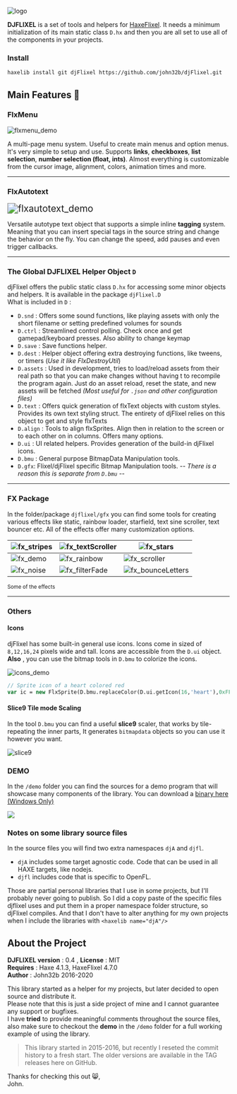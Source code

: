 ![logo](_readme/logo_02.gif)

**DJFLIXEL** is a set of tools and helpers for [HaxeFlixel](https://github.com/HaxeFlixel/flixel). It needs a minimum initialization of its main static class `D.hx` and then you are all set to use all of the components in your projects.


### Install

```sh
haxelib install git djFlixel https://github.com/john32b/djFlixel.git
```

## Main Features :peach:

### FlxMenu

![flxmenu_demo](_readme/flxmenu.gif)  

A multi-page menu system. Useful to create main menus and option menus. It's very simple to setup and use. Supports **links**, **checkboxes**, **list selection**, **number selection (float, ints)**. Almost everything is customizable from the cursor image, alignment, colors, animation times and more.

---

### FlxAutotext

<img src="_readme/flxautotext.gif" alt="flxautotext_demo" style="zoom:150%;" />  

Versatile autotype text object that supports a simple inline **tagging** system. Meaning that you can insert special tags in the source string and change the behavior on the fly. You can change the speed, add pauses and even trigger callbacks. 

---

### The Global DJFLIXEL Helper Object `D`

djFlixel offers the public static class `D.hx` for accessing some minor objects and helpers. It is available in the package `djFlixel.D`  
What is included in `D` :

- `D.snd` : Offers some sound functions, like playing assets with only the short filename or setting predefined volumes for sounds
- `D.ctrl` : Streamlined control polling. Check once and get gamepad/keyboard presses. Also ability to change keymap
- `D.save` : Save functions helper.
- `D.dest` : Helper object offering extra destroying functions, like tweens, or timers (*Use it like FlxDestroyUtil*)
- `D.assets` : Used in development, tries to load/reload assets from their real path so that you can make changes without having t to recompile the program again. Just do an asset reload, reset the state, and new assets will be fetched *(Most useful for `.json` and other configuration files)*
- `D.text` : Offers quick generation of flxText objects with custom styles. Provides its own text styling struct. The entirety of djFlixel relies on this object to get and style flxTexts
- `D.align` : Tools to align flxSprites. Align then in relation to the screen or to each other on in columns. Offers many options.
- `D.ui` : UI related helpers. Provides generation of the build-in djFlixel icons. 
- `D.bmu` : General purpose BitmapData Manipulation tools.
- `D.gfx`: Flixel/djFlixel specific Bitmap Manipulation tools. *-- There is a reason this is separate from `D.bmu` --*

---

### FX Package

In the folder/package `djflixel/gfx` you can find some tools for creating various effects like static, rainbow loader, starfield, text sine scroller, text bouncer etc. All of the effects offer many customization options.

| ![fx_stripes](_readme/fx_stripes.gif) | ![fx_textScroller](_readme/fx_textScroller.gif) | ![fx_stars](_readme/fx_stars.gif)                 |
| ------------------------------------- | ----------------------------------------------- | ------------------------------------------------- |
| ![fx_demo](_readme/fx_demo.gif)       | ![fx_rainbow](_readme/fx_rainbow.gif)           | ![fx_scroller](_readme/fx_scroller.gif)           |
| ![fx_noise](_readme/fx_noise.gif)     | ![fx_filterFade](_readme/fx_filterFade.gif)     | ![fx_bounceLetters](_readme/fx_bounceLetters.gif) |

  <sup>Some of the effects</sup>

---

### Others

#### Icons

djFlixel has some built-in general use icons. Icons come in sized of `8,12,16,24` pixels wide and tall. Icons are accessible from the `D.ui` object. **Also** , you can use the bitmap tools in `D.bmu` to colorize the icons. 

![icons_demo](_readme/icons_demo.png)  

```haxe
// Sprite icon of a heart colored red
var ic = new FlxSprite(D.bmu.replaceColor(D.ui.getIcon(16,'heart'),0xFFFFFFFF,0xFFFF0000));
```

#### Slice9 Tile mode Scaling 

In the tool `D.bmu` you can find a useful **slice9** scaler, that works by tile-repeating the inner parts, It generates `bitmapdata` objects so you can use it however you want.  

![slice9](_readme/slice9.png) 


### DEMO

In the `/demo` folder you can find the sources for a demo program that will showcase many components of the library. You can download a [binary here (Windows Only)](https://john0032.itch.io/djflixel)

![](_readme/demo_title.gif)



### Notes on some library source files

In the source files you will find two extra namespaces `djA` and `djfl`. 

- `djA` includes some target agnostic code. Code that can be used in all HAXE targets, like nodejs.
- `djfl` includes code that is specific to OpenFL.

Those are partial personal libraries that I use in some projects, but I'll probably never going to publish. So I did a copy paste of the specific files djflixel uses and put them in a proper namespace folder structure, so djFlixel compiles. And that I don't have to alter anything for my own projects when I include the libraries with `<haxelib name="djA"/>`


## About the Project

**DJFLIXEL version** : 0.4 , **License** : MIT  
**Requires** : Haxe 4.1.3, HaxeFlixel 4.7.0  
**Author** : John32b 2016-2020

This library started as a helper for my projects, but later decided to open source and distribute it.  
Please note that this is just a side project of mine and I cannot guarantee any support or bugfixes.   
I have **tried** to provide meaningful comments throughout the source files, also make sure to checkout the **demo** in the `/demo` folder for a full working example of using the library.

> This library started in 2015-2016, but recently I reseted the commit history to a fresh start. The older versions are available in the TAG releases here on GitHub.

Thanks for checking this out :smile_cat:,  
John.